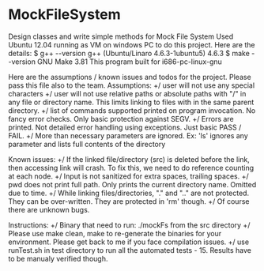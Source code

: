 # MockFileSystem
Design classes and write simple methods for Mock File System
Used Ubuntu 12.04 running as VM on windows PC to do this project. Here are the details:
$ g++ --version
g++ (Ubuntu/Linaro 4.6.3-1ubuntu5) 4.6.3
$ make --version
GNU Make 3.81
This program built for i686-pc-linux-gnu

Here are the assumptions / known issues and todos for the project. Please pass this file also to the team.
Assumptions:
+/ user will not use any special characters
+/ user will not use relative paths or absolute paths with "/" in any file or directory name. This limits linking to files with in the same parent directory.
+/ list of commands supported printed on program invocation. No fancy error checks. Only basic protection against SEGV.
+/ Errors are printed. Not detailed error handling using exceptions. Just basic PASS / FAIL.
+/ More than necessary parameters are ignored. Ex: 'ls' ignores any parameter and lists full contents of the directory

Known issues:
+/ If the linked file/directory (src) is deleted before the link, then accessing link will crash. To fix this, we need to do reference counting at each node. 
+/ Input is not sanitized for extra spaces, trailing spaces.
+/ pwd does not print full path. Only prints the current directory name. Omitted due to time.
+/ While linking files/directories, "." and ".." are not protected. They can be over-written. They are protected in 'rm' though.
+/ Of course there are unknown bugs.

Instructions:
+/ Binary that need to run: ./mockFs from the src directory
+/ Please use make clean, make to re-generate the binaries for your environment. Please get back to me if you face compilation issues.
+/ use runTest.sh in test directory to run all the automated tests - 15. Results have to be manualy verified though.

